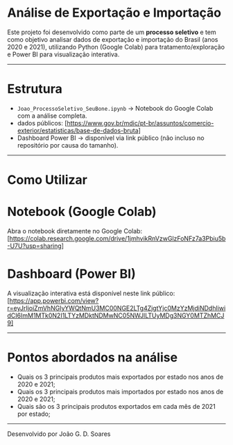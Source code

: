 # Análise de Exportação e Importação

Este projeto foi desenvolvido como parte de um **processo seletivo** e tem como objetivo analisar dados de exportação e importação do Brasil (anos 2020 e 2021), utilizando Python (Google Colab) para tratamento/exploração e Power BI para visualização interativa.

---

# Estrutura

- `Joao_ProcessoSeletivo_SeuBone.ipynb` → Notebook do Google Colab com a análise completa.  
- dados públicos: [https://www.gov.br/mdic/pt-br/assuntos/comercio-exterior/estatisticas/base-de-dados-bruta] 
- Dashboard Power BI → disponível via link público (não incluso no repositório por causa do tamanho).  

---

# Como Utilizar

# Notebook (Google Colab)
Abra o notebook diretamente no Google Colab:  
 [https://colab.research.google.com/drive/1jmhvikRnVzwGlzFoNFz7a3Pbiu5b-U7U?usp=sharing]

# Dashboard (Power BI)
A visualização interativa está disponível neste link público:  
 [https://app.powerbi.com/view?r=eyJrIjoiZmVhNGIyYWQtNmU3MC00NGE2LTg4ZjgtYjc0MzYzMjdiNDdhIiwidCI6ImM1MTk0N2I1LTYzMDktNDMwNC05NWJlLTUyMDg3NGY0MTZhMCJ9]

---

# Pontos abordados na análise
- Quais os 3 principais produtos mais exportados por estado nos anos de 2020 e 2021;
- Quais os 3 principais produtos mais importados por estado nos anos de 2020 e 2021;
- Quais são os 3 principais produtos exportados em cada mês de 2021 por estado;  

---

 Desenvolvido por João G. D. Soares  
